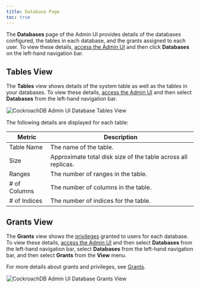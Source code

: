 ```yaml
---
title: Database Page
toc: true
---
```


The **Databases** page of the Admin UI provides details of the databases configured, the tables in each database, and the grants assigned to each user. To view these details, [access the Admin UI](admin-ui-access-and-navigate.html#access-the-admin-ui) and then click **Databases** on the left-hand navigation bar.


## Tables View

The **Tables** view shows details of the system table as well as the tables in your databases. To view these details, [access the Admin UI](admin-ui-access-and-navigate.html#access-the-admin-ui) and then select **Databases** from the left-hand navigation bar.

<img src="{{  'images/v2.0/admin_ui_database_tables_view.png' | relative_url  }}" alt="CockroachDB Admin UI Database Tables View" style="border:1px solid #eee;max-width:100%" />

The following details are displayed for each table:

Metric | Description
--------|----
Table Name | The name of the table.
Size | Approximate total disk size of the table across all replicas.
Ranges | The number of ranges in the table.
\# of Columns | The number of columns in the table.
\# of Indices | The number of indices for the table.

## Grants View

The **Grants** view shows the [privileges](privileges.html) granted to users for each database. To view these details, [access the Admin UI](admin-ui-access-and-navigate.html#access-the-admin-ui) and then select **Databases** from the left-hand navigation bar, select **Databases** from the left-hand navigation bar, and then select **Grants** from the **View** menu.

For more details about grants and privileges, see [Grants](grant.html).

<img src="{{  'images/v2.0/admin_ui_database_grants_view.png' | relative_url  }}" alt="CockroachDB Admin UI Database Grants View" style="border:1px solid #eee;max-width:100%" />
